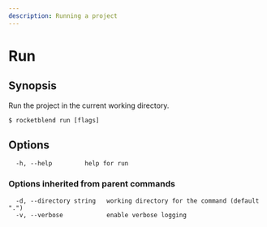 ```yaml
---
description: Running a project
---
```


# Run

## Synopsis

Run the project in the current working directory.

```shell-session
$ rocketblend run [flags]
```

## Options

```shell-session
  -h, --help         help for run
```

### Options inherited from parent commands

```shell-session
  -d, --directory string   working directory for the command (default ".")
  -v, --verbose            enable verbose logging
```
